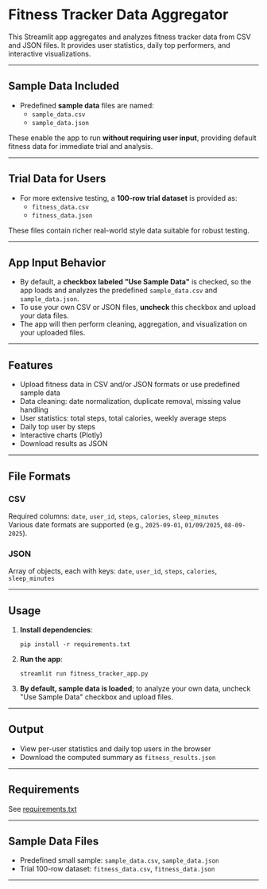 # Fitness Tracker Data Aggregator

This Streamlit app aggregates and analyzes fitness tracker data from CSV and JSON files. It provides user statistics, daily top performers, and interactive visualizations.

---

## Sample Data Included

- Predefined **sample data** files are named:  
  - `sample_data.csv`  
  - `sample_data.json`  

These enable the app to run **without requiring user input**, providing default fitness data for immediate trial and analysis.

---

## Trial Data for Users

- For more extensive testing, a **100-row trial dataset** is provided as:  
  - `fitness_data.csv`  
  - `fitness_data.json`  

These files contain richer real-world style data suitable for robust testing.

---

## App Input Behavior

- By default, a **checkbox labeled "Use Sample Data"** is checked, so the app loads and analyzes the predefined `sample_data.csv` and `sample_data.json`.
- To use your own CSV or JSON files, **uncheck** this checkbox and upload your data files.
- The app will then perform cleaning, aggregation, and visualization on your uploaded files.

---

## Features

- Upload fitness data in CSV and/or JSON formats or use predefined sample data
- Data cleaning: date normalization, duplicate removal, missing value handling
- User statistics: total steps, total calories, weekly average steps
- Daily top user by steps
- Interactive charts (Plotly)
- Download results as JSON

---

## File Formats

### CSV

Required columns: `date`, `user_id`, `steps`, `calories`, `sleep_minutes`  
Various date formats are supported (e.g., `2025-09-01`, `01/09/2025`, `08-09-2025`).

### JSON

Array of objects, each with keys: `date`, `user_id`, `steps`, `calories`, `sleep_minutes`

---

## Usage

1. **Install dependencies**:
    ```
    pip install -r requirements.txt
    ```
2. **Run the app**:
    ```
    streamlit run fitness_tracker_app.py
    ```
3. **By default, sample data is loaded**; to analyze your own data, uncheck "Use Sample Data" checkbox and upload files.

---

## Output

- View per-user statistics and daily top users in the browser
- Download the computed summary as `fitness_results.json`

---

## Requirements

See [requirements.txt](requirements.txt)

---

## Sample Data Files

- Predefined small sample: `sample_data.csv`, `sample_data.json`  
- Trial 100-row dataset: `fitness_data.csv`, `fitness_data.json`

---
